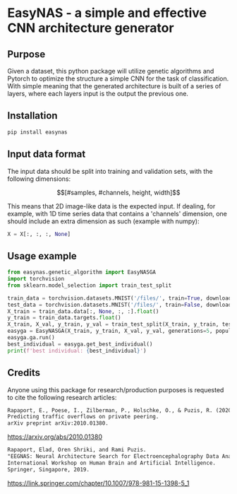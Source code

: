# EasyNAS - a simple and effective CNN architecture generator

## Purpose
Given a dataset, this python package will utilize genetic algorithms and Pytorch to optimize the structure a simple CNN for the task of classification. With simple meaning that the generated architecture is built of a series of layers, where each layers input is the output the previous one. 

## Installation
```python
pip install easynas
```

## Input data format
The input data should be split into training and validation sets, with the following dimensions:  
```math
[#samples, #channels, height, width]
```
This means that 2D image-like data is the expected input. If dealing, for example, with 1D time series data that contains a 'channels' dimension, one should include an extra dimension as such (example with numpy):  
```python
X = X[:, :, :, None]
```

## Usage example
```python
from easynas.genetic_algorithm import EasyNASGA
import torchvision
from sklearn.model_selection import train_test_split

train_data = torchvision.datasets.MNIST('/files/', train=True, download=True)
test_data = torchvision.datasets.MNIST('/files/', train=False, download=True)
X_train = train_data.data[:, None, :, :].float()
y_train = train_data.targets.float()
X_train, X_val, y_train, y_val = train_test_split(X_train, y_train, test_size=0.2, random_state=42)
easyga = EasyNASGA(X_train, y_train, X_val, y_val, generations=5, population_size=10, max_epochs=1, weight_inheritance=True)
easyga.ga.run()
best_individual = easyga.get_best_individual()
print(f'best individual: {best_individual}')
```

## Credits
Anyone using this package for research/production purposes is requested to cite the following research articles:
```markdown
Rapaport, E., Poese, I., Zilberman, P., Holschke, O., & Puzis, R. (2020).
Predicting traffic overflows on private peering.
arXiv preprint arXiv:2010.01380.
```
https://arxiv.org/abs/2010.01380  
```markdown
Rapaport, Elad, Oren Shriki, and Rami Puzis.
"EEGNAS: Neural Architecture Search for Electroencephalography Data Analysis and Decoding."
International Workshop on Human Brain and Artificial Intelligence.
Springer, Singapore, 2019.
```
https://link.springer.com/chapter/10.1007/978-981-15-1398-5_1


